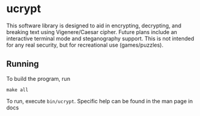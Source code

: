 # ucrypt

This software library is designed to aid in encrypting, decrypting, and breaking
text using Vigenere/Caesar cipher. Future plans include an interactive terminal
mode and steganography support. This is not intended for any real security, but
for recreational use (games/puzzles).

## Running
To build the program, run
```
make all
```

To run, execute `bin/ucrypt`. Specific help can be found in the man page in docs
